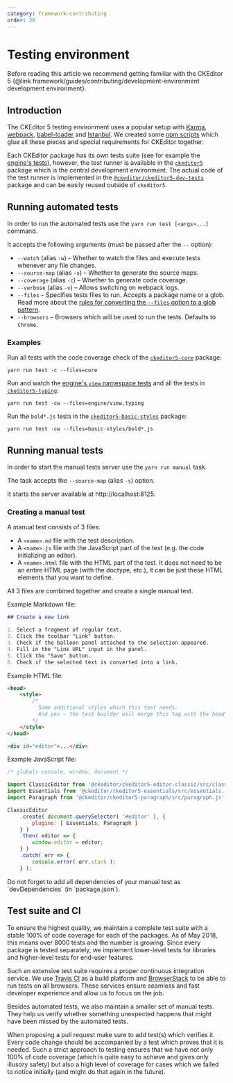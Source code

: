 ```yaml
---
category: framework-contributing
order: 20
---
```


# Testing environment

Before reading this article we recommend getting familiar with the CKEditor 5 {@link framework/guides/contributing/development-environment development environment}.

## Introduction

The CKEditor 5 testing environment uses a popular setup with [Karma](https://karma-runner.github.io), [webpack](https://webpack.github.io/), [babel-loader](https://github.com/babel/babel-loader) and [Istanbul](https://github.com/gotwarlost/istanbul). We created some [npm scripts](https://docs.npmjs.com/cli/run-script) which glue all these pieces and special requirements for CKEditor together.

Each CKEditor package has its own tests suite (see for example the [engine's tests](https://github.com/ckeditor/ckeditor5-engine/tree/master/tests)), however, the test runner is available in the [`ckeditor5`](https://github.com/ckeditor/ckeditor5) package which is the central development environment. The actual code of the test runner is implemented in the [`@ckeditor/ckeditor5-dev-tests`](https://www.npmjs.com/package/@ckeditor/ckeditor5-dev-tests) package and can be easily reused outside of `ckeditor5`.

## Running automated tests

In order to run the automated tests use the `yarn run test [<args>...]` command.

It accepts the following arguments (must be passed after the `--` option):

* `--watch` (alias `-w`) &ndash; Whether to watch the files and execute tests whenever any file changes.
* `--source-map` (alias `-s`) &ndash; Whether to generate the source maps.
* `--coverage` (alias `-c`) &ndash; Whether to generate code coverage.
* `--verbose` (alias `-v`) &ndash; Allows switching on webpack logs.
* `--files` &ndash; Specifies tests files to run. Accepts a package name or a glob. Read more about the [rules for converting the `--files` option to a glob pattern](https://github.com/ckeditor/ckeditor5-dev/tree/master/packages/ckeditor5-dev-tests#rules-for-converting---files-option-to-glob-pattern).
* `--browsers` &ndash; Browsers which will be used to run the tests. Defaults to `Chrome`.

### Examples

Run all tests with the code coverage check of the [`ckeditor5-core`](https://github.com/ckeditor/ckeditor5-core) package:

```
yarn run test -c --files=core
```

Run and watch the [engine's `view` namespace tests](https://github.com/ckeditor/ckeditor5-engine/tree/master/tests/view) and all the tests in [`ckeditor5-typing`](https://github.com/ckeditor/ckeditor5-typing):

```
yarn run test -cw --files=engine/view,typing
```

Run the `bold*.js` tests in the [`ckeditor5-basic-styles`](https://github.com/ckeditor/ckeditor5-basic-styles) package:

```
yarn run test -cw --files=basic-styles/bold*.js
```

## Running manual tests

In order to start the manual tests server use the `yarn run manual` task.

The task accepts the `--source-map` (alias `-s`) option.

It starts the server available at http://localhost:8125.

### Creating a manual test

A manual test consists of 3 files:

* A `<name>.md` file with the test description.
* A `<name>.js` file with the JavaScript part of the test (e.g. the code initializing an editor).
* A `<name>.html` file with the HTML part of the test. It does not need to be an entire HTML page (with the doctype, etc.), it can be just these HTML elements that you want to define.

All 3 files are combined together and create a single manual test.

Example Markdown file:

```md
## Create a new link

1. Select a fragment of regular text.
2. Click the toolbar "Link" button.
3. Check if the balloon panel attached to the selection appeared.
4. Fill in the "Link URL" input in the panel.
5. Click the "Save" button.
6. Check if the selected text is converted into a link.
```

Example HTML file:

```html
<head>
    <style>
        /*
          Some additional styles which this test needs.
          And yes – the test builder will merge this tag with the head defined in a template.
        */
    </style>
</head>

<div id="editor">...</div>
```

Example JavaScript file:

```js
/* globals console, window, document */

import ClassicEditor from '@ckeditor/ckeditor5-editor-classic/src/classic.js';
import Essentials from '@ckeditor/ckeditor5-essentials/src/essentials.js';
import Paragraph from '@ckeditor/ckeditor5-paragraph/src/paragraph.js';

ClassicEditor
	.create( document.querySelector( '#editor' ), {
		plugins: [ Essentials, Paragraph ]
	} )
	.then( editor => {
		window.editor = editor;
	} )
	.catch( err => {
		console.error( err.stack );
	} );
```

<info-box>
	Do not forget to add all dependencies of your manual test as `devDependencies` (in `package.json`).
</info-box>

## Test suite and CI

To ensure the highest quality, we maintain a complete test suite with a stable 100% of code coverage for each of the packages. As of May 2018, this means over 8000 tests and the number is growing. Since every package is tested separately, we implement lower-level tests for libraries and higher-level tests for end-user features.

Such an extensive test suite requires a proper continuous integration service. We use [Travis CI](https://travis-ci.com/) as a build platform and [BrowserStack](https://www.browserstack.com/) to be able to run tests on all browsers. These services ensure seamless and fast developer experience and allow us to focus on the job.

Besides automated tests, we also maintain a smaller set of manual tests. They help us verify whether something unexpected happens that might have been missed by the automated tests.

When proposing a pull request make sure to add test(s) which verifies it. Every code change should be accompanied by a test which proves that it is needed. Such a strict approach to testing ensures that we have not only 100% of code coverage (which is quite easy to achieve and gives only illusory safety) but also a high level of coverage for cases which we failed to notice initially (and might do that again in the future).
